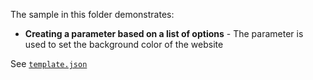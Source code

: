 The sample in this folder demonstrates:

 - **Creating a parameter based on a list of options** - The parameter is used to set the background color of the website

See [`template.json`](./MyProject.StarterWeb/.template.config/template.json)

